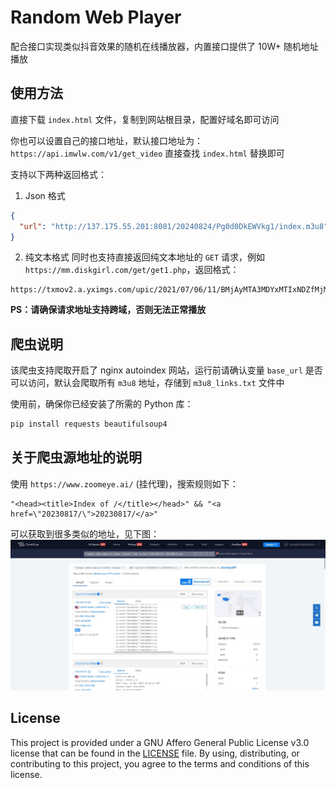 # Random Web Player
配合接口实现类似抖音效果的随机在线播放器，内置接口提供了 10W+ 随机地址播放



## 使用方法
直接下载 `index.html` 文件，复制到网站根目录，配置好域名即可访问

你也可以设置自己的接口地址，默认接口地址为：`https://api.imwlw.com/v1/get_video`
直接查找 `index.html` 替换即可

支持以下两种返回格式：

1. Json 格式
```json
{
  "url": "http://137.175.55.201:8081/20240824/Pg0d0DkEWVkg1/index.m3u8"
}
```

2. 纯文本格式
同时也支持直接返回纯文本地址的 `GET` 请求，例如
`https://mm.diskgirl.com/get/get1.php`，返回格式：
```
https://txmov2.a.yximgs.com/upic/2021/07/06/11/BMjAyMTA3MDYxMTIxNDZfMjM2MzkyOTY3Nl81MjcwMDc1MjQ0M18yXzM=_b_Bbbb2fa053f02e7f32cef6efe3577eb6d.mp4
```

**PS：请确保请求地址支持跨域，否则无法正常播放**



## 爬虫说明
该爬虫支持爬取开启了 nginx autoindex 网站，运行前请确认变量 `base_url` 是否可以访问，默认会爬取所有 `m3u8` 地址，存储到 `m3u8_links.txt` 文件中

使用前，确保你已经安装了所需的 Python 库：
```bash
pip install requests beautifulsoup4
```


## 关于爬虫源地址的说明
使用 `https://www.zoomeye.ai/` (挂代理)，搜索规则如下：
```
"<head><title>Index of /</title></head>" && "<a href=\"20230817/\">20230817/</a>"

```
可以获取到很多类似的地址，见下图：
![zoomeye](./01.png)


## License
This project is provided under a GNU Affero General Public License v3.0 license that can be found in the [LICENSE](LICENSE) file. By using, distributing, or contributing to this project, you agree to the terms and conditions of this license.